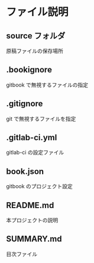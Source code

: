 # ファイル説明

## source フォルダ
原稿ファイルの保存場所

## .bookignore
gitbook で無視するファイルの指定

## .gitignore
git で無視するファイルを指定

## .gitlab-ci.yml
gitlab-ci の設定ファイル

## book.json
gitbook のプロジェクト設定

## README.md
本プロジェクトの説明

## SUMMARY.md
目次ファイル
